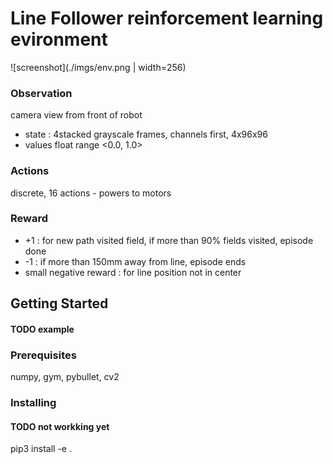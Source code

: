 # Line Follower reinforcement learning evironment


![screenshot](./imgs/env.png | width=256)

### Observation
camera view from front of robot
- state : 4stacked grayscale frames, channels first, 4x96x96
- values float range <0.0, 1.0>


### Actions
discrete, 16 actions - powers to motors


### Reward
- +1 : for new path visited field, if more than 90% fields visited, episode done
- -1 : if more than 150mm away from line, episode ends
- small negative reward : for line position not in center

## Getting Started

#### TODO example

### Prerequisites

numpy, gym, pybullet, cv2

### Installing

#### TODO not workking yet
pip3 install -e .
